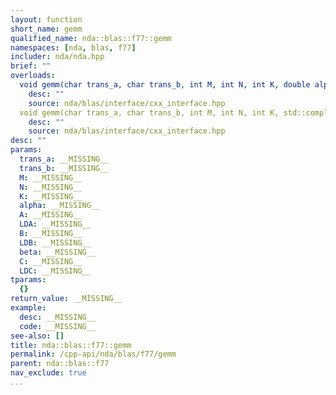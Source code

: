 ```yaml
---
layout: function
short_name: gemm
qualified_name: nda::blas::f77::gemm
namespaces: [nda, blas, f77]
includer: nda/nda.hpp
brief: ""
overloads:
  void gemm(char trans_a, char trans_b, int M, int N, int K, double alpha, const double * A, int LDA, const double * B, int LDB, double beta, double * C, int LDC):
    desc: ""
    source: nda/blas/interface/cxx_interface.hpp
  void gemm(char trans_a, char trans_b, int M, int N, int K, std::complex<double> alpha, const std::complex<double> * A, int LDA, const std::complex<double> * B, int LDB, std::complex<double> beta, std::complex<double> * C, int LDC):
    desc: ""
    source: nda/blas/interface/cxx_interface.hpp
desc: ""
params:
  trans_a: __MISSING__
  trans_b: __MISSING__
  M: __MISSING__
  N: __MISSING__
  K: __MISSING__
  alpha: __MISSING__
  A: __MISSING__
  LDA: __MISSING__
  B: __MISSING__
  LDB: __MISSING__
  beta: __MISSING__
  C: __MISSING__
  LDC: __MISSING__
tparams:
  {}
return_value: __MISSING__
example:
  desc: __MISSING__
  code: __MISSING__
see-also: []
title: nda::blas::f77::gemm
permalink: /cpp-api/nda/blas/f77/gemm
parent: nda::blas::f77
nav_exclude: true
...
```


